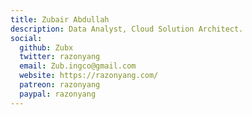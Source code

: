 ```yaml
---
title: Zubair Abdullah
description: Data Analyst, Cloud Solution Architect.
social:
  github: Zubx
  twitter: razonyang
  email: Zub.ingco@gmail.com
  website: https://razonyang.com/
  patreon: razonyang
  paypal: razonyang
---
```

